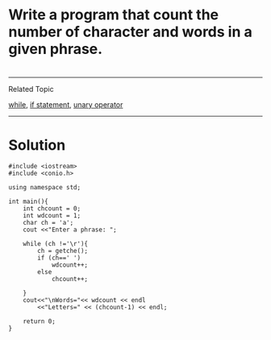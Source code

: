 # Write a program that count the number of character and words in  a given phrase.

#
---
Related Topic

[while](courseid-5,lessonid-16), [if statement](courseid-5,lessonid-15), [unary operator](courseid-5,lessonid-13)

---
# Solution

    #include <iostream>
    #include <conio.h>

    using namespace std;
    
    int main(){
        int chcount = 0;
        int wdcount = 1;
        char ch = 'a';
        cout <<"Enter a phrase: ";

        while (ch !='\r'){
            ch = getche();
            if (ch==' ')
                wdcount++;
            else
                chcount++;

        }
        cout<<"\nWords="<< wdcount << endl
            <<"Letters=" << (chcount-1) << endl;
    
        return 0;
    }

